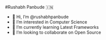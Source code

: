 #Rushabh Panbude 🇮🇳

- 👋 Hi, I’m @rushabhpanbude
- 👀 I’m interested in Computer Science
- 🌱 I’m currently learning Latest Frameworks
- 💞️ I’m looking to collaborate on Open Source

<!---
rushabhpanbude/rushabhpanbude is a ✨ special ✨ repository because its `README.md` (this file) appears on your GitHub profile.
You can click the Preview link to take a look at your changes.
--->

